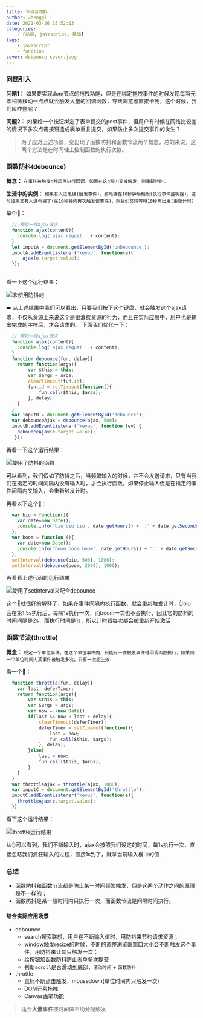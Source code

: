 ```yaml
---
title: 节流与防抖
author: Zhenggl
date: 2021-03-26 15:52:13
categories:
    - [前端, javascript, 基础]
tags:
    - javascript
    - function
cover: debounce-cover.jpeg
---
```


### 问题引入

**问题1：** 如果要实现dom节点的拖拽功能，但是在绑定拖拽事件的时候发现每当元素稍微移动一点点就会触发大量的回调函数，导致浏览器直接卡死，这个时候，我们应咋整呢？

**问题2：** 如果给一个按钮绑定了表单提交的post事件，但用户有时候在网络比较差的情况下多次点击按钮造成表单重复提交，如果防止多次提交事件的发生？

> 为了应对上述场景，变出现了函数防抖和函数节流两个概念，总的来说，这两个方法是在时间轴上控制函数的执行次数。

### 函数防抖(debounce)
**概念：** `在事件被触发n秒后再执行回调，如果在这n秒内又被触发，则重新计时。`

**生活中的实例：** `如果有人进电梯(触发事件)，那电梯在10秒钟后触发(执行事件监听器)，这时如果又有人进电梯了(在10秒钟内再次触发该事件)，则我们又得等待10秒再出发(重新计时)`

举个🌰：
```javascript
  // 模拟一段ajax请求
  function ajax(content){
	console.log('ajax requst ' + content);
  }
  let inputA = document.getElementById('unDebounce');
  inputA.addEventListener('keyup', function(e){
      ajax(e.target.value);
  });
  
```
看一下这个运行结果：

![未使用防抖的](no-debounce-input.gif)

➡️ 从上述结果中我们可以看出，只要我们按下这个键盘，就会触发这个ajax请求，不仅从资源上来说这个是很浪费资源的行为，而且在实际应用中，用户也是输出完成的字符后，才会请求的。
下面我们优化一下：
```javascript
  // 模拟一段ajax请求
  function ajax(content){
	console.log('ajax requst ' + content);
  }
  function debounce(fun, delay){
	return function(args){
		var $this = this;
		var $args = args;
		clearTimeout(fun.id);
		fun.id = setTimeout(function(){
			fun.call($this, $args);
		}, delay)
	}
  }
  var inputB = document.getElementById('debounce');
  var debounceAjax = debounce(ajax, 500);
  inputB.addEventListener('keyup', function (ev) { 
  	debounceAjax(e.target.value);
   });
```
再看一下这个运行结果：

![使用了防抖的函数](debounce-input.gif)

可以看到，我们假如了防抖之后，当频繁输入的时候，并不会发送请求，只有当我们在指定的时间间隔内没有输入时，才会执行函数，如果停止输入但是在指定的事件间隔内又输入，会重新触发计时。

再看以下这个🌰：
```javascript
  var biu = function(){
	var date=new Date();
	console.info('biu biu biu', date.getHours() + ':' + date.getSeconds());
  };
  var boom = function (){
  	var date=new Date();
  	console.info('boom boom boom', date.getHours() + ':' + date.getSeconds());
  };
  setInterval(debounce(biu, 500), 1000);
  setInterval(debounce(boom, 2000), 1000);
```
再看看上述代码的运行结果

![使用了setInterval来配合debounce](setInterval-debounce.gif)

这个🌰就很好的解释了，如果在事件间隔内执行函数，就会重新触发计时，👆biu 会在第1.5s执行后，每隔1s执行一次，而boom一次也不会执行，因此它的防抖的时间间隔是2s，而执行时间是1s，所以计时器每次都会被重新开始激活

### 函数节流(throttle)
**概念：** `规定一个单位事件，在这个单位事件内，只能有一次触发事件得回调函数执行，如果同一个单位时间内某事件被触发多次，只有一次能生效`

看一个🌰：

```javascript
  function throttle(fun, delay){
	var last, deferTimer;
	return function(args){
		var $this = this;
		var $args = args;
		var now = +new Date();
		if(last && now < last + delay){
			clearTimeout(deferTimer);
			deferTimer = setTimeout(function(){
				last = now;
				fun.call($this, $args);
			}, delay);
		}else{
			last = now;
			fun.call($this, $args);
		}
	}
  }
  var throttleAjax = throttle(ajax, 1000);
  var inputC = document.getElementById('throttle');
  inputC.addEventListener('keyup', function(e){
  	throttleAjax(e.target.value);
  })
```
看下这个运行结果：

![throttle运行结果](throttle.gif)

从👆可以看到，我们不断输入时，ajax会按照我们设定的时间，每1s执行一次，直接忽略我们疯狂输入的过程，直接1s到了，就拿当前输入框中的值

### 总结
+ 函数防抖和函数节流都是防止某一时间频繁触发，但是这两个动作之间的原理是不一样的；
+ 函数防抖是某一段时间内只执行一次，而函数节流是间隔时间执行。

#### 结合实际应用场景
+ debounce
  - search搜索联想，用户在不断输入值时，用防抖来节约请求资源；
  - window触发resize的时候，不断的调整浏览器窗口大小会不断触发这个事件，用防抖来让其只触发一次；
  - 给按钮加函数防抖防止表单多次提交
  - 判断`scroll`是否滑动到底部，`滚动时间` + `函数防抖`
+ throttle
  - 鼠标不断点击触发，mousedown(单位时间内只触发一次)
  - DOM元素拖拽
  - Canvas画笔功能
> 适合**大量事件**按时间做平均分配触发
